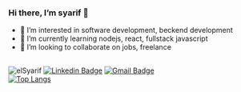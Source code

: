 
### Hi there, I’m syarif 👋

- 👀 I’m interested in software development, beckend development
- 🌱 I’m currently learning nodejs, react, fullstack javascript 
- 💞️ I’m looking to collaborate on jobs, freelance

##
 <img src="https://komarev.com/ghpvc/?username=elSyarif" alt="elSyarif"/> [![Linkedin Badge](https://img.shields.io/badge/%20-Syarif%20Hidayatulloh-blue?style=flat-square&logo=Linkedin&logoColor=white&link=https://www.linkedin.com/in/syarif-hidayatulloh-427718a8)](https://www.linkedin.com/in/syarif-hidayatulloh-427718a8) [![Gmail Badge](https://img.shields.io/badge/%20-id.syarif@gmail.com-blue?style=flat-square&logo=Gmail&logoColor=white&link=mailto:id.syarif@gmail.com)](mailto:id.syarif@gmail.com)
<br>
[![Top Langs](https://github-readme-stats.vercel.app/api/top-langs/?username=elSyarif&theme=dracula&layout=compact)](https://github.com/elSyarif)

<!-- - 🛠  Tools PHP, jQuery, Javascript, Nodejs. 
- 📫 How to reach me on [E-mail](mailto:id.syarif@gmail.com)
-->
<!---
elSyarif/elSyarif is a ✨ special ✨ repository because its `README.md` (this file) appears on your GitHub profile.
You can click the Preview link to take a look at your changes.
--->
